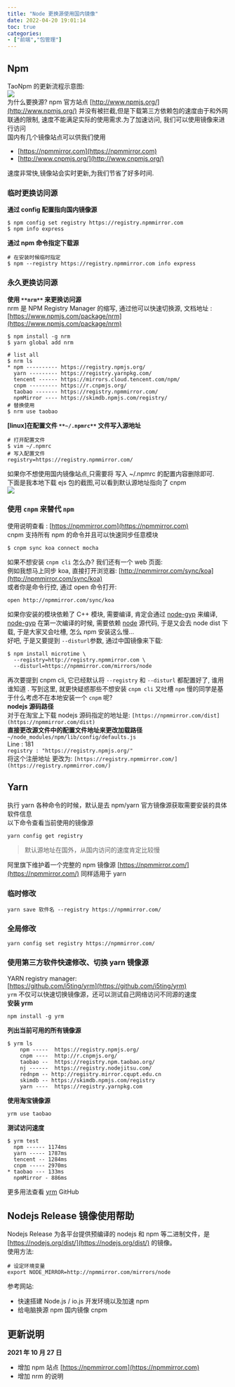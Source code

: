 ```yaml
---
title: "Node 更换源使用国内镜像"
date: 2022-04-20 19:01:14
toc: true
categories:
- ["前端","包管理"]
---
```


## Npm
TaoNpm 的更新流程示意图:<br />![](https://file.wulicode.com/note/2021/10-22/09-22-32302.png#id=c3MPn&originHeight=284&originWidth=382&originalType=binary&ratio=1&rotation=0&showTitle=false&status=done&style=none&title=)<br />为什么要换源? npm 官方站点 [http://www.npmjs.org/](http://www.npmjs.org/) 并没有被拦截,但是下载第三方依赖包的速度由于和外网联通的限制, 速度不能满足实际的使用需求.为了加速访问, 我们可以使用镜像来进行访问<br />国内有几个镜像站点可以供我们使用

- [https://npmmirror.com](https://npmmirror.com)
- [http://www.cnpmjs.org/](http://www.cnpmjs.org/)

速度非常快,镜像站会实时更新,为我们节省了好多时间.


### 临时更换访问源
**通过 config 配置指向国内镜像源**
```
$ npm config set registry https://registry.npmmirror.com
$ npm info express
```
**通过 npm 命令指定下载源**
```shell
# 在安装时候临时指定
$ npm --registry https://registry.npmmirror.com info express
```

### 永久更换访问源
**使用 **`**nrm**`** 来更换访问源**<br />nrm 是 NPM Registry Manager 的缩写, 通过他可以快速切换源, 文档地址 : [https://www.npmjs.com/package/nrm](https://www.npmjs.com/package/nrm)
```
$ npm install -g nrm
$ yarn global add nrm
```
```
# list all
$ nrm ls
* npm ---------- https://registry.npmjs.org/
  yarn --------- https://registry.yarnpkg.com/
  tencent ------ https://mirrors.cloud.tencent.com/npm/
  cnpm --------- https://r.cnpmjs.org/
  taobao ------- https://registry.npmmirror.com/
  npmMirror ---- https://skimdb.npmjs.com/registry/
# 替换使用
$ nrm use taobao
```
**[linux]在配置文件 **`**~/.npmrc**`** 文件写入源地址**
```shell
# 打开配置文件
$ vim ~/.npmrc
# 写入配置文件
registry=https://registry.npmmirror.com/
```
如果你不想使用国内镜像站点,只需要将 写入 ~/.npmrc 的配置内容删除即可.<br />下面是我本地下载 ejs 包的截图,可以看到默认源地址指向了 cnpm<br />![](https://file.wulicode.com/note/2021/10-22/09-23-58447.png#id=lawcI&originHeight=127&originWidth=507&originalType=binary&ratio=1&rotation=0&showTitle=false&status=done&style=none&title=)

### 使用 `cnpm` 来替代 `npm`
使用说明查看 : [https://npmmirror.com](https://npmmirror.com)<br />cnpm 支持所有 npm 的命令并且可以快速同步任意模块
```shell
$ cnpm sync koa connect mocha
```
如果不想安装 `cnpm cli` 怎么办? 我们还有一个 web 页面:<br />例如我想马上同步 koa, 直接打开浏览器: [http://npmmirror.com/sync/koa](http://npmmirror.com/sync/koa)<br />或者你是命令行控, 通过 open 命令打开:
```
open http://npmmirror.com/sync/koa
```
如果你安装的模块依赖了 C++ 模块, 需要编译, 肯定会通过 [node-gyp](https://github.com/TooTallNate/node-gyp) 来编译, [node-gyp](https://github.com/TooTallNate/node-gyp) 在第一次编译的时候, 需要依赖 [node](http://nodejs.org/) 源代码, 于是又会去 node dist 下载, 于是大家又会吐槽, 怎么 npm 安装这么慢...<br />好吧, 于是又要提到 `--disturl`参数, 通过中国镜像来下载:
```shell
$ npm install microtime \
  --registry=http://registry.npmmirror.com \
  --disturl=https://npmmirror.com/mirrors/node
```
再次要提到 cnpm cli, 它已经默认将 `--registry` 和 `--disturl` 都配置好了, 谁用谁知道 . 写到这里, 就更快疑惑那些不想安装 `cnpm cli` 又吐槽 `npm` 慢的同学是基于什么考虑不在本地安装一个 `cnpm` 呢?<br />**nodejs 源码路径**<br />对于在淘宝上下载 nodejs 源码指定的地址是: `[https://npmmirror.com/dist](https://npmmirror.com/dist)`<br />**直接更改源文件中的配置文件地址来更改加载路径**<br />`~/node_modules/npm/lib/config/defaults.js`<br />Line : 181<br />`registry : "https://registry.npmjs.org/"`<br />将这个注册地址 更改为: `[https://registry.npmmirror.com/](https://registry.npmmirror.com/)`


## Yarn
执行 yarn 各种命令的时候，默认是去 npm/yarn 官方镜像源获取需要安装的具体软件信息<br />以下命令查看当前使用的镜像源
```
yarn config get registry
```
> 默认源地址在国外，从国内访问的速度肯定比较慢

阿里旗下维护着一个完整的 npm 镜像源  [https://npmmirror.com/](https://npmmirror.com/) 同样适用于 yarn

### 临时修改
```
yarn save 软件名 --registry https://npmmirror.com/
```

### 全局修改
```
yarn config set registry https://npmmirror.com/
```

### 使用第三方软件快速修改、切换 yarn 镜像源
 YARN registry manager: <br />[https://github.com/i5ting/yrm](https://github.com/i5ting/yrm) <br />`yrm` 不仅可以快速切换镜像源，还可以测试自己网络访问不同源的速度<br />**安装 yrm**
```
npm install -g yrm
```
**列出当前可用的所有镜像源**
```
$ yrm ls
    npm -----  https://registry.npmjs.org/
    cnpm ----  http://r.cnpmjs.org/
    taobao --  https://registry.npm.taobao.org/
    nj ------  https://registry.nodejitsu.com/
    rednpm -- http://registry.mirror.cqupt.edu.cn
    skimdb -- https://skimdb.npmjs.com/registry
    yarn ----  https://registry.yarnpkg.com
```
**使用淘宝镜像源**
```
yrm use taobao
```
**测试访问速度**
```
$ yrm test
  npm ------ 1174ms
  yarn ----- 1787ms
  tencent -- 1284ms
  cnpm ----- 2970ms
* taobao --- 133ms
  npmMirror - 886ms
```
更多用法查看 [yrm](https://github.com/i5ting/yrm) GitHub


## Nodejs Release 镜像使用帮助
Nodejs Release 为各平台提供预编译的 nodejs 和 npm 等二进制文件，是 [https://nodejs.org/dist/](https://nodejs.org/dist/) 的镜像。<br />使用方法:
```
# 设定环境变量
export NODE_MIRROR=http://npmmirror.com/mirrors/node
```
参考网站:

- 快速搭建 Node.js / io.js 开发环境以及加速 npm
- 给电脑换源 npm 国内镜像 cnpm

## 更新说明
**2021 年 10 月 27 日**

- 增加 npm 站点 [https://npmmirror.com](https://npmmirror.com)
- 增加 nrm 的说明


